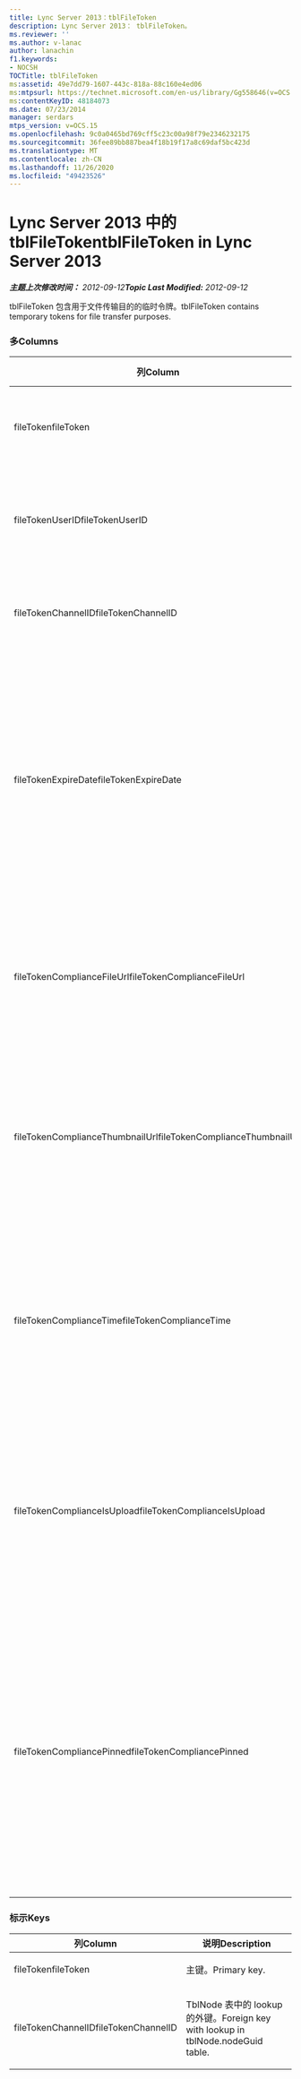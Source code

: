 ```yaml
---
title: Lync Server 2013：tblFileToken
description: Lync Server 2013： tblFileToken。
ms.reviewer: ''
ms.author: v-lanac
author: lanachin
f1.keywords:
- NOCSH
TOCTitle: tblFileToken
ms:assetid: 49e7dd79-1607-443c-818a-88c160e4ed06
ms:mtpsurl: https://technet.microsoft.com/en-us/library/Gg558646(v=OCS.15)
ms:contentKeyID: 48184073
ms.date: 07/23/2014
manager: serdars
mtps_version: v=OCS.15
ms.openlocfilehash: 9c0a0465bd769cff5c23c00a98f79e2346232175
ms.sourcegitcommit: 36fee89bb887bea4f18b19f17a8c69daf5bc423d
ms.translationtype: MT
ms.contentlocale: zh-CN
ms.lasthandoff: 11/26/2020
ms.locfileid: "49423526"
---
```

# <a name="tblfiletoken-in-lync-server-2013"></a><span data-ttu-id="0080f-103">Lync Server 2013 中的 tblFileToken</span><span class="sxs-lookup"><span data-stu-id="0080f-103">tblFileToken in Lync Server 2013</span></span>

<div data-xmlns="http://www.w3.org/1999/xhtml">

<div class="topic" data-xmlns="http://www.w3.org/1999/xhtml" data-msxsl="urn:schemas-microsoft-com:xslt" data-cs="https://msdn.microsoft.com/">

<div data-asp="https://msdn2.microsoft.com/asp">



</div>

<div id="mainSection">

<div id="mainBody"><span data-ttu-id="0080f-104">

<span> </span></span><span class="sxs-lookup"><span data-stu-id="0080f-104">

<span> </span></span></span>

<span data-ttu-id="0080f-105">_**主题上次修改时间：** 2012-09-12_</span><span class="sxs-lookup"><span data-stu-id="0080f-105">_**Topic Last Modified:** 2012-09-12_</span></span>

<span data-ttu-id="0080f-106">tblFileToken 包含用于文件传输目的的临时令牌。</span><span class="sxs-lookup"><span data-stu-id="0080f-106">tblFileToken contains temporary tokens for file transfer purposes.</span></span>

### <a name="columns"></a><span data-ttu-id="0080f-107">多</span><span class="sxs-lookup"><span data-stu-id="0080f-107">Columns</span></span>

<table>
<colgroup>
<col style="width: 33%" />
<col style="width: 33%" />
<col style="width: 33%" />
</colgroup>
<thead>
<tr class="header">
<th><span data-ttu-id="0080f-108">列</span><span class="sxs-lookup"><span data-stu-id="0080f-108">Column</span></span></th>
<th><span data-ttu-id="0080f-109">类型</span><span class="sxs-lookup"><span data-stu-id="0080f-109">Type</span></span></th>
<th><span data-ttu-id="0080f-110">说明</span><span class="sxs-lookup"><span data-stu-id="0080f-110">Description</span></span></th>
</tr>
</thead>
<tbody>
<tr class="odd">
<td><p><span data-ttu-id="0080f-111">fileToken</span><span class="sxs-lookup"><span data-stu-id="0080f-111">fileToken</span></span></p></td>
<td><p><span data-ttu-id="0080f-112">nvarchar (50) ，not null</span><span class="sxs-lookup"><span data-stu-id="0080f-112">nvarchar (50), not null</span></span></p></td>
<td><p><span data-ttu-id="0080f-113">GUID)  (唯一令牌。</span><span class="sxs-lookup"><span data-stu-id="0080f-113">Unique token (a GUID).</span></span></p></td>
</tr>
<tr class="even">
<td><p><span data-ttu-id="0080f-114">fileTokenUserID</span><span class="sxs-lookup"><span data-stu-id="0080f-114">fileTokenUserID</span></span></p></td>
<td><p><span data-ttu-id="0080f-115">int，not null</span><span class="sxs-lookup"><span data-stu-id="0080f-115">int, not null</span></span></p></td>
<td><p><span data-ttu-id="0080f-116">传输文件的主体的 ID。</span><span class="sxs-lookup"><span data-stu-id="0080f-116">ID of the principal that is transferring the file.</span></span></p></td>
</tr>
<tr class="odd">
<td><p><span data-ttu-id="0080f-117">fileTokenChannelID</span><span class="sxs-lookup"><span data-stu-id="0080f-117">fileTokenChannelID</span></span></p></td>
<td><p><span data-ttu-id="0080f-118">GUID，not null</span><span class="sxs-lookup"><span data-stu-id="0080f-118">GUID, not null</span></span></p></td>
<td><p><span data-ttu-id="0080f-119">聊天室节点的 GUID。</span><span class="sxs-lookup"><span data-stu-id="0080f-119">GUID of the chat room node.</span></span></p></td>
</tr>
<tr class="even">
<td><p><span data-ttu-id="0080f-120">fileTokenExpireDate</span><span class="sxs-lookup"><span data-stu-id="0080f-120">fileTokenExpireDate</span></span></p></td>
<td><p><span data-ttu-id="0080f-121">datetime，not null</span><span class="sxs-lookup"><span data-stu-id="0080f-121">datetime, not null</span></span></p></td>
<td><p><span data-ttu-id="0080f-122">过期时间。</span><span class="sxs-lookup"><span data-stu-id="0080f-122">Expiration time.</span></span> <span data-ttu-id="0080f-123"> (令牌将在30分钟后过期，除非已固定 (请参阅本专栏中的以下说明) 。</span><span class="sxs-lookup"><span data-stu-id="0080f-123">(Tokens expire after 30 minutes, unless pinned (see the following descriptions in this column).</span></span></p></td>
</tr>
<tr class="odd">
<td><p><span data-ttu-id="0080f-124">fileTokenComplianceFileUrl</span><span class="sxs-lookup"><span data-stu-id="0080f-124">fileTokenComplianceFileUrl</span></span></p></td>
<td><p><span data-ttu-id="0080f-125">nvarchar(256)</span><span class="sxs-lookup"><span data-stu-id="0080f-125">nvarchar(256)</span></span></p></td>
<td><p><span data-ttu-id="0080f-126">为合规性服务使用) 的已传送文件 (的 URL。</span><span class="sxs-lookup"><span data-stu-id="0080f-126">URL of the transferred file (for Compliance service use).</span></span></p></td>
</tr>
<tr class="even">
<td><p><span data-ttu-id="0080f-127">fileTokenComplianceThumbnailUrl</span><span class="sxs-lookup"><span data-stu-id="0080f-127">fileTokenComplianceThumbnailUrl</span></span></p></td>
<td><p><span data-ttu-id="0080f-128">nvarchar(256)</span><span class="sxs-lookup"><span data-stu-id="0080f-128">nvarchar(256)</span></span></p></td>
<td><p><span data-ttu-id="0080f-129">已传输文件的缩略图的 URL (以获取合规性服务使用) 。</span><span class="sxs-lookup"><span data-stu-id="0080f-129">URL of the thumbnail for the transferred file (for Compliance service use).</span></span></p></td>
</tr>
<tr class="odd">
<td><p><span data-ttu-id="0080f-130">fileTokenComplianceTime</span><span class="sxs-lookup"><span data-stu-id="0080f-130">fileTokenComplianceTime</span></span></p></td>
<td><p><span data-ttu-id="0080f-131">datetime2</span><span class="sxs-lookup"><span data-stu-id="0080f-131">datetime2</span></span></p></td>
<td><p><span data-ttu-id="0080f-132">用于 (合规性服务使用) 的实际文件传输操作的时间戳。</span><span class="sxs-lookup"><span data-stu-id="0080f-132">Timestamp for the actual file transfer operation (for Compliance service use).</span></span></p></td>
</tr>
<tr class="even">
<td><p><span data-ttu-id="0080f-133">fileTokenComplianceIsUpload</span><span class="sxs-lookup"><span data-stu-id="0080f-133">fileTokenComplianceIsUpload</span></span></p></td>
<td><p><span data-ttu-id="0080f-134">bit</span><span class="sxs-lookup"><span data-stu-id="0080f-134">bit</span></span></p></td>
<td><p><span data-ttu-id="0080f-135">如果上载，则为 True;如果下载 (以获取合规性服务使用) ，则为 False。</span><span class="sxs-lookup"><span data-stu-id="0080f-135">True if upload; False if download (for Compliance service use).</span></span></p></td>
</tr>
<tr class="odd">
<td><p><span data-ttu-id="0080f-136">fileTokenCompliancePinned</span><span class="sxs-lookup"><span data-stu-id="0080f-136">fileTokenCompliancePinned</span></span></p></td>
<td><p><span data-ttu-id="0080f-137">位，not null</span><span class="sxs-lookup"><span data-stu-id="0080f-137">bit, not null</span></span></p></td>
<td><p><span data-ttu-id="0080f-138">如果标记已固定，则为 True。</span><span class="sxs-lookup"><span data-stu-id="0080f-138">True if token is pinned.</span></span> <span data-ttu-id="0080f-139">它用于在表中保留令牌，直到合规性服务有机会从中检索相关字段。</span><span class="sxs-lookup"><span data-stu-id="0080f-139">It’s used to keep the token in the table until Compliance service has a chance to retrieve the relevant fields from it.</span></span></p></td>
</tr>
</tbody>
</table>


### <a name="keys"></a><span data-ttu-id="0080f-140">标示</span><span class="sxs-lookup"><span data-stu-id="0080f-140">Keys</span></span>

<table>
<colgroup>
<col style="width: 50%" />
<col style="width: 50%" />
</colgroup>
<thead>
<tr class="header">
<th><span data-ttu-id="0080f-141">列</span><span class="sxs-lookup"><span data-stu-id="0080f-141">Column</span></span></th>
<th><span data-ttu-id="0080f-142">说明</span><span class="sxs-lookup"><span data-stu-id="0080f-142">Description</span></span></th>
</tr>
</thead>
<tbody>
<tr class="odd">
<td><p><span data-ttu-id="0080f-143">fileToken</span><span class="sxs-lookup"><span data-stu-id="0080f-143">fileToken</span></span></p></td>
<td><p><span data-ttu-id="0080f-144">主键。</span><span class="sxs-lookup"><span data-stu-id="0080f-144">Primary key.</span></span></p></td>
</tr>
<tr class="even">
<td><p><span data-ttu-id="0080f-145">fileTokenChannelID</span><span class="sxs-lookup"><span data-stu-id="0080f-145">fileTokenChannelID</span></span></p></td>
<td><p><span data-ttu-id="0080f-146">TblNode 表中的 lookup 的外键。</span><span class="sxs-lookup"><span data-stu-id="0080f-146">Foreign key with lookup in tblNode.nodeGuid table.</span></span></p></td>
</tr>
</tbody>
</table><span data-ttu-id="0080f-147">


</div>

<span> </span>

</div>

</div>

</span><span class="sxs-lookup"><span data-stu-id="0080f-147">


</div>

<span> </span>

</div>

</div>

</span></span></div>

